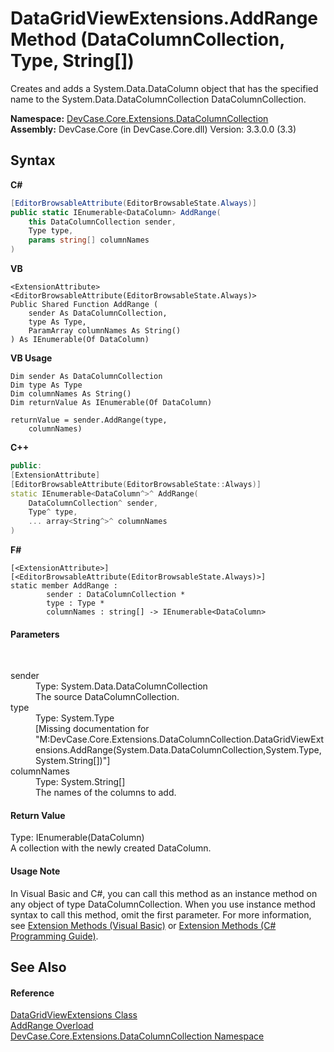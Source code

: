 # DataGridViewExtensions.AddRange Method (DataColumnCollection, Type, String[])
 

Creates and adds a System.Data.DataColumn object that has the specified name to the System.Data.DataColumnCollection DataColumnCollection.

**Namespace:**&nbsp;<a href="N_DevCase_Core_Extensions_DataColumnCollection">DevCase.Core.Extensions.DataColumnCollection</a><br />**Assembly:**&nbsp;DevCase.Core (in DevCase.Core.dll) Version: 3.3.0.0 (3.3)

## Syntax

**C#**<br />
``` C#
[EditorBrowsableAttribute(EditorBrowsableState.Always)]
public static IEnumerable<DataColumn> AddRange(
	this DataColumnCollection sender,
	Type type,
	params string[] columnNames
)
```

**VB**<br />
``` VB
<ExtensionAttribute>
<EditorBrowsableAttribute(EditorBrowsableState.Always)>
Public Shared Function AddRange ( 
	sender As DataColumnCollection,
	type As Type,
	ParamArray columnNames As String()
) As IEnumerable(Of DataColumn)
```

**VB Usage**<br />
``` VB Usage
Dim sender As DataColumnCollection
Dim type As Type
Dim columnNames As String()
Dim returnValue As IEnumerable(Of DataColumn)

returnValue = sender.AddRange(type, 
	columnNames)
```

**C++**<br />
``` C++
public:
[ExtensionAttribute]
[EditorBrowsableAttribute(EditorBrowsableState::Always)]
static IEnumerable<DataColumn^>^ AddRange(
	DataColumnCollection^ sender, 
	Type^ type, 
	... array<String^>^ columnNames
)
```

**F#**<br />
``` F#
[<ExtensionAttribute>]
[<EditorBrowsableAttribute(EditorBrowsableState.Always)>]
static member AddRange : 
        sender : DataColumnCollection * 
        type : Type * 
        columnNames : string[] -> IEnumerable<DataColumn> 

```


#### Parameters
&nbsp;<dl><dt>sender</dt><dd>Type: System.Data.DataColumnCollection<br />The source DataColumnCollection.</dd><dt>type</dt><dd>Type: System.Type<br />\[Missing <param name="type"/> documentation for "M:DevCase.Core.Extensions.DataColumnCollection.DataGridViewExtensions.AddRange(System.Data.DataColumnCollection,System.Type,System.String[])"\]</dd><dt>columnNames</dt><dd>Type: System.String[]<br />The names of the columns to add.</dd></dl>

#### Return Value
Type: IEnumerable(DataColumn)<br />A collection with the newly created DataColumn.

#### Usage Note
In Visual Basic and C#, you can call this method as an instance method on any object of type DataColumnCollection. When you use instance method syntax to call this method, omit the first parameter. For more information, see <a href="https://docs.microsoft.com/dotnet/visual-basic/programming-guide/language-features/procedures/extension-methods">Extension Methods (Visual Basic)</a> or <a href="https://docs.microsoft.com/dotnet/csharp/programming-guide/classes-and-structs/extension-methods">Extension Methods (C# Programming Guide)</a>.

## See Also


#### Reference
<a href="T_DevCase_Core_Extensions_DataColumnCollection_DataGridViewExtensions">DataGridViewExtensions Class</a><br /><a href="Overload_DevCase_Core_Extensions_DataColumnCollection_DataGridViewExtensions_AddRange">AddRange Overload</a><br /><a href="N_DevCase_Core_Extensions_DataColumnCollection">DevCase.Core.Extensions.DataColumnCollection Namespace</a><br />